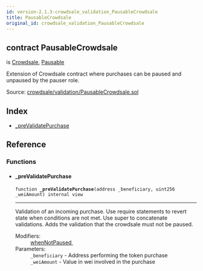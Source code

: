 ```yaml
---
id: version-2.1.3-crowdsale_validation_PausableCrowdsale
title: PausableCrowdsale
original_id: crowdsale_validation_PausableCrowdsale
---
```


<div class="contract-doc"><div class="contract"><h2 class="contract-header"><span class="contract-kind">contract</span> PausableCrowdsale</h2><p class="base-contracts"><span>is</span> <a href="crowdsale_Crowdsale.html">Crowdsale</a><span>, </span><a href="lifecycle_Pausable.html">Pausable</a></p><p class="description">Extension of Crowdsale contract where purchases can be paused and unpaused by the pauser role.</p><div class="source">Source: <a href="https://github.com/OpenZeppelin/zeppelin-solidity/blob/v2.1.3/contracts/crowdsale/validation/PausableCrowdsale.sol" target="_blank">crowdsale/validation/PausableCrowdsale.sol</a></div></div><div class="index"><h2>Index</h2><ul><li><a href="crowdsale_validation_PausableCrowdsale.html#_preValidatePurchase">_preValidatePurchase</a></li></ul></div><div class="reference"><h2>Reference</h2><div class="functions"><h3>Functions</h3><ul><li><div class="item function"><span id="_preValidatePurchase" class="anchor-marker"></span><h4 class="name">_preValidatePurchase</h4><div class="body"><code class="signature">function <strong>_preValidatePurchase</strong><span>(address _beneficiary, uint256 _weiAmount) </span><span>internal </span><span>view </span></code><hr/><div class="description"><p>Validation of an incoming purchase. Use require statements to revert state when conditions are not met. Use super to concatenate validations. Adds the validation that the crowdsale must not be paused.</p></div><dl><dt><span class="label-modifiers">Modifiers:</span></dt><dd><a href="lifecycle_Pausable.html#whenNotPaused">whenNotPaused </a></dd><dt><span class="label-parameters">Parameters:</span></dt><dd><div><code>_beneficiary</code> - Address performing the token purchase</div><div><code>_weiAmount</code> - Value in wei involved in the purchase</div></dd></dl></div></div></li></ul></div></div></div>
